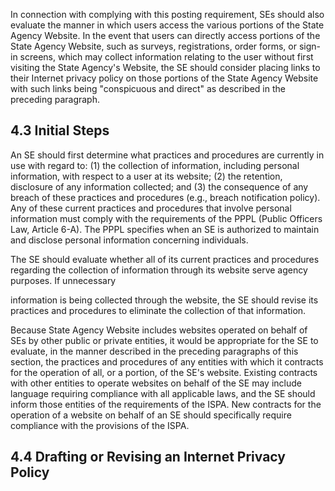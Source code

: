 In connection with complying with this posting requirement, SEs should also evaluate the manner in which users access the various portions of the State Agency Website. In the event that users can directly access portions of the State Agency Website, such as surveys, registrations, order forms, or sign-in screens, which may collect information relating to the user without first visiting the State Agency's Website, the SE should consider placing links to their Internet privacy policy on those portions of the State Agency Website with such links being "conspicuous and direct" as described in the preceding paragraph.

## **4.3 Initial Steps**

An SE should first determine what practices and procedures are currently in use with regard to: (1) the collection of information, including personal information, with respect to a user at its website; (2) the retention, disclosure of any information collected; and (3) the consequence of any breach of these practices and procedures (e.g., breach notification policy). Any of these current practices and procedures that involve personal information must comply with the requirements of the PPPL (Public Officers Law, Article 6-A). The PPPL specifies when an SE is authorized to maintain and disclose personal information concerning individuals.

The SE should evaluate whether all of its current practices and procedures regarding the collection of information through its website serve agency purposes. If unnecessary

information is being collected through the website, the SE should revise its practices and procedures to eliminate the collection of that information.

Because State Agency Website includes websites operated on behalf of SEs by other public or private entities, it would be appropriate for the SE to evaluate, in the manner described in the preceding paragraphs of this section, the practices and procedures of any entities with which it contracts for the operation of all, or a portion, of the SE's website. Existing contracts with other entities to operate websites on behalf of the SE may include language requiring compliance with all applicable laws, and the SE should inform those entities of the requirements of the ISPA. New contracts for the operation of a website on behalf of an SE should specifically require compliance with the provisions of the ISPA.

## **4.4 Drafting or Revising an Internet Privacy Policy**